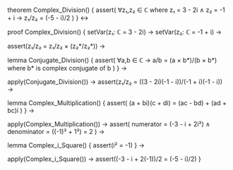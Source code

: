 theorem Complex_Division() {
  assert(
    ∀z₁,z₂ ∈ ℂ where z₁ = 3 - 2i ∧ z₂ = -1 + i →
    z₁/z₂ = (-5 - i)/2
  )
} ↔

proof Complex_Division() {
  setVar(z₁: ℂ = 3 - 2i) →
  setVar(z₂: ℂ = -1 + i) →
  
  assert(z₁/z₂ = z₁/z₂ × (z₂*/z₂*)) →
  
  lemma Conjugate_Division() {
    assert(
      ∀a,b ∈ ℂ →
      a/b = (a × b*)/(b × b*)
      where b* is complex conjugate of b
    )
  } →
  
  apply(Conjugate_Division()) →
  assert(z₁/z₂ = ((3 - 2i)(-1 - i))/(-1 + i)(-1 - i)) →
  
  lemma Complex_Multiplication() {
    assert(
      (a + bi)(c + di) = (ac - bd) + (ad + bc)i
    )
  } →
  
  apply(Complex_Multiplication()) →
  assert(
    numerator = (-3 - i + 2i²) ∧
    denominator = ((-1)² + 1²) = 2
  ) →
  
  lemma Complex_i_Square() {
    assert(i² = -1)
  } →
  
  apply(Complex_i_Square()) →
  assert((-3 - i + 2(-1))/2 = (-5 - i)/2)
}
